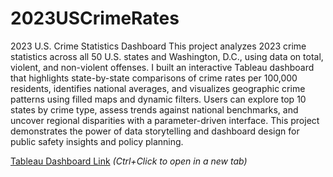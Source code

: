 # 2023USCrimeRates

2023 U.S. Crime Statistics Dashboard
This project analyzes 2023 crime statistics across all 50 U.S. states and Washington, D.C., using data on total, violent, and non-violent offenses. I built an interactive Tableau dashboard that highlights state-by-state comparisons of crime rates per 100,000 residents, identifies national averages, and visualizes geographic crime patterns using filled maps and dynamic filters. Users can explore top 10 states by crime type, assess trends against national benchmarks, and uncover regional disparities with a parameter-driven interface. This project demonstrates the power of data storytelling and dashboard design for public safety insights and policy planning.

[Tableau Dashboard Link](https://public.tableau.com/app/profile/dominic.matthews/viz/2023StateCrimeRates/USCrimeRates2023?publish=yes)    *(Ctrl+Click to open in a new tab)*
